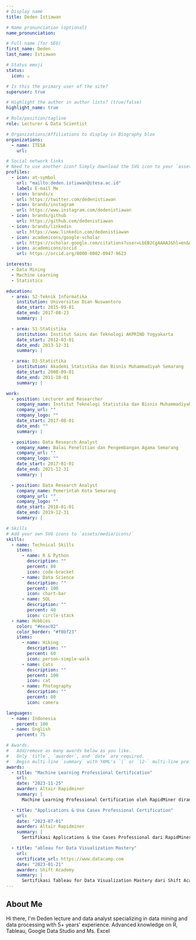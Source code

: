 ```yaml
---
# Display name
title: Deden Istiawan

# Name pronunciation (optional)
name_pronunciation:

# Full name (for SEO)
first_name: Deden
last_name: Istiawan

# Status emoji
status:
  icon: ☕️

# Is this the primary user of the site?
superuser: true

# Highlight the author in author lists? (true/false)
highlight_name: true

# Role/position/tagline
role: Lecturer & Data Scientist

# Organizations/Affiliations to display in Biography blox
organizations:
  - name: ITESA
    url:

# Social network links
# Need to use another icon? Simply download the SVG icon to your `assets/media/icons/` folder.
profiles:
  - icon: at-symbol
    url: "mailto:deden.istiawan@itesa.ac.id"
    label: E-mail Me
  - icon: brands/x
    url: https://twitter.com/dedenistiawan
  - icon: brands/instagram
    url: https://www.instagram.com/dedenistiawan
  - icon: brands/github
    url: https://github.com/dedenistiawan
  - icon: brands/linkedin
    url: https://www.linkedin.com/dedenistiawan
  - icon: academicons/google-scholar
    url: https://scholar.google.com/citations?user=LbEB2CgAAAAJ&hl=en&oi=ao
  - icon: academicons/orcid
    url: https://orcid.org/0000-0002-0947-9623

interests:
  - Data Mining
  - Machine Learning
  - Statistics

education:
  - area: S2-Teknik Informatika
    institution: Universitas Dian Nuswantoro
    date_start: 2015-09-01
    date_end: 2017-08-23
    summary: |

  - area: S1-Statistika
    institution: Institut Sains dan Teknologi AKPRIND Yogyakarta
    date_start: 2012-03-01
    date_end: 2013-12-31
    summary: |

  - area: D3-Statistika
    institution: Akademi Statistika dan Bisnis Muhammadiyah Semarang
    date_start: 2008-09-01
    date_end: 2011-10-01
    summary: |

work:
  - position: Lecturer and Researcher
    company_name: Institut Teknologi Statistika dan Bisnis Muhammadiyah Semarang
    company_url: ""
    company_logo: ""
    date_start: 2017-08-01
    date_end: ""
    summary: |

  - position: Data Research Analyst
    company_name: Balai Penelitian dan Pengembangan Agama Semarang
    company_url: ""
    company_logo: ""
    date_start: 2017-01-01
    date_end: 2021-12-31
    summary: |

  - position: Data Research Analyst
    company_name: Pemerintah Kota Semarang
    company_url: ""
    company_logo: ""
    date_start: 2018-01-01
    date_end: 2019-12-31
    summary: |

# Skills
# Add your own SVG icons to `assets/media/icons/`
skills:
  - name: Technical Skills
    items:
      - name: R & Python
        description: ""
        percent: 80
        icon: code-bracket
      - name: Data Science
        description: ""
        percent: 100
        icon: chart-bar
      - name: SQL
        description: ""
        percent: 40
        icon: circle-stack
  - name: Hobbies
    color: "#eeac02"
    color_border: "#f0bf23"
    items:
      - name: Hiking
        description: ""
        percent: 60
        icon: person-simple-walk
      - name: Cats
        description: ""
        percent: 100
        icon: cat
      - name: Photography
        description: ""
        percent: 80
        icon: camera

languages:
  - name: Indonesia
    percent: 100
  - name: English
    percent: 75

# Awards.
#   Add/remove as many awards below as you like.
#   Only `title`, `awarder`, and `date` are required.
#   Begin multi-line `summary` with YAML's `|` or `|2-` multi-line prefix and indent 2 spaces below.
awards:
  - title: "Machine Learning Professional Certification"
    url:
    date: "2023-11-25"
    awarder: Altair Rapidminer
    summary: |
      Machine Learning Professional Certification oleh RapidMiner dirancang untuk menguji dan mengakui keahlian profesional dalam menerapkan teknik machine learning menggunakan platform RapidMiner. Sertifikasi ini mencakup kemampuan untuk membangun, mengoptimalkan, dan mengevaluasi model machine learning, serta mengintegrasikan model ke dalam proses analitik bisnis. Peserta diharapkan memiliki pemahaman mendalam tentang algoritma machine learning, preprocessing data, evaluasi kinerja model, dan automasi analitik. Sertifikasi ini ideal untuk data scientist, analis data, dan profesional yang ingin memvalidasi keterampilan mereka di bidang machine learning dengan alat canggih RapidMiner.

  - title: "Applications & Use Cases Professional Certification"
    url:
    date: "2023-07-01"
    awarder: Altair Rapidminer
    summary: |
      Sertifikasi Applications & Use Cases Professional dari RapidMiner dirancang untuk menguji dan memvalidasi kemampuan peserta dalam memahami serta menerapkan analisis data dalam konteks dunia nyata. Sertifikasi ini berfokus pada pengembangan wawasan berbasis data melalui eksplorasi, persiapan, serta analisis data menggunakan RapidMiner, dengan penekanan pada skenario dan kasus penggunaan profesional.

  - title: "ableau for Data Visualization Mastery"
    url:
    certificate_url: https://www.datacamp.com
    date: "2023-01-21"
    awarder: Shift Academy
    summary: |
      Sertifikasi Tableau for Data Visualization Mastery dari Shift Academy adalah bukti kompetensi profesional dalam menguasai Tableau, salah satu perangkat lunak visualisasi data terkemuka di dunia. Program ini dirancang untuk membekali peserta dengan kemampuan mendalam dalam membuat visualisasi interaktif, dashboard, serta analisis data yang efektif untuk mendukung pengambilan keputusan bisnis.
---
```


## About Me

Hi there, I'm Deden lecture and data analyst specializing in data mining and data processing with 5+ years' experience. Advanced knowledge on R, Tableau, Google Data Studio and Ms. Excel
